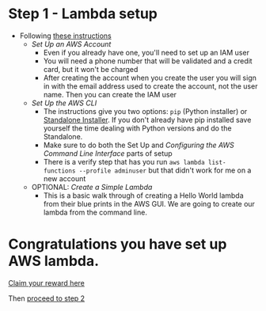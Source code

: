 Step 1 - Lambda setup
=====================
- Following [these instructions](https://docs.aws.amazon.com/lambda/latest/dg/setup.html)
  - *Set Up an AWS Account*
    - Even if you already have one, you'll need to set up an IAM user
    - You will need a phone number that will be validated and a credit card, but it won't be charged
    - After creating the account when you create the user you will sign in with the email address used to create the account, not the user name.  Then you can create the IAM user
  - *Set Up the AWS CLI*
    - The instructions give you two options: `pip` (Python installer) or [Standalone Installer](https://docs.aws.amazon.com/cli/latest/userguide/awscli-install-bundle.html).  If you don't already have pip installed save yourself the time dealing with Python versions and do the Standalone.
    - Make sure to do both the Set Up and *Configuring the AWS Command Line Interface* parts of setup
    - There is a verify step that has you run `aws lambda list-functions --profile adminuser` but that didn't work for me on a new account
  - OPTIONAL: *Create a Simple Lambda*
    - This is a basic walk through of creating a Hello World lambda from their blue prints in the AWS GUI.  We are going to create our lambda from the command line.

# Congratulations you have set up AWS lambda.
[Claim your reward here](https://i.pinimg.com/originals/35/22/9f/35229fe2940b5a251400b63fc280ed85.gif)

Then [proceed to step 2](02_create_a_lambda.md)
